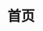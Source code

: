 ---
home: true
title: 首页
heroImage: /images/logo.webp
actions:
  - text: 立即下载
    link: /download.html
    type: primary

features:
  - title: 简单快速、安全稳定
    details: 忘掉令人头疼的文件代码，所有修改都是一键式的操作
  - title: 适配广、无需root
    details: 支持目前主流的大部分安卓设备、即使是Android 14、15
  - title: 无广告、无病毒
    details: 没有烦人的开屏摇一摇广告，也永远不会接入任何广告内容

footer: Copyright © 2018-2024 MoY 
---